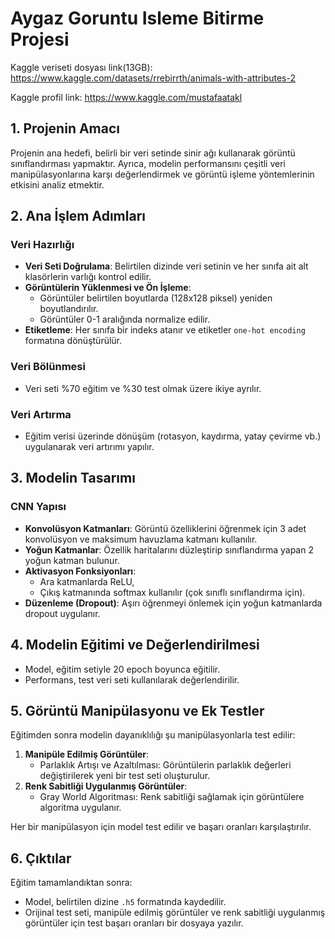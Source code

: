 # Aygaz Goruntu Isleme Bitirme Projesi

Kaggle veriseti dosyası link(13GB): https://www.kaggle.com/datasets/rrebirrth/animals-with-attributes-2

Kaggle profil link: https://www.kaggle.com/mustafaatakl

## 1. Projenin Amacı
Projenin ana hedefi, belirli bir veri setinde sinir ağı kullanarak görüntü sınıflandırması yapmaktır. Ayrıca, modelin performansını çeşitli veri manipülasyonlarına karşı değerlendirmek ve görüntü işleme yöntemlerinin etkisini analiz etmektir.

## 2. Ana İşlem Adımları

### Veri Hazırlığı
- **Veri Seti Doğrulama**: Belirtilen dizinde veri setinin ve her sınıfa ait alt klasörlerin varlığı kontrol edilir.
- **Görüntülerin Yüklenmesi ve Ön İşleme**:
  - Görüntüler belirtilen boyutlarda (128x128 piksel) yeniden boyutlandırılır.
  - Görüntüler 0-1 aralığında normalize edilir.
- **Etiketleme**: Her sınıfa bir indeks atanır ve etiketler `one-hot encoding` formatına dönüştürülür.

### Veri Bölünmesi
- Veri seti %70 eğitim ve %30 test olmak üzere ikiye ayrılır.

### Veri Artırma
- Eğitim verisi üzerinde dönüşüm (rotasyon, kaydırma, yatay çevirme vb.) uygulanarak veri artırımı yapılır.

## 3. Modelin Tasarımı

### CNN Yapısı
- **Konvolüsyon Katmanları**: Görüntü özelliklerini öğrenmek için 3 adet konvolüsyon ve maksimum havuzlama katmanı kullanılır.
- **Yoğun Katmanlar**: Özellik haritalarını düzleştirip sınıflandırma yapan 2 yoğun katman bulunur.
- **Aktivasyon Fonksiyonları**:
  - Ara katmanlarda ReLU,
  - Çıkış katmanında softmax kullanılır (çok sınıflı sınıflandırma için).
- **Düzenleme (Dropout)**: Aşırı öğrenmeyi önlemek için yoğun katmanlarda dropout uygulanır.

## 4. Modelin Eğitimi ve Değerlendirilmesi
- Model, eğitim setiyle 20 epoch boyunca eğitilir.
- Performans, test veri seti kullanılarak değerlendirilir.

## 5. Görüntü Manipülasyonu ve Ek Testler
Eğitimden sonra modelin dayanıklılığı şu manipülasyonlarla test edilir:
1. **Manipüle Edilmiş Görüntüler**:
   - Parlaklık Artışı ve Azaltılması: Görüntülerin parlaklık değerleri değiştirilerek yeni bir test seti oluşturulur.
2. **Renk Sabitliği Uygulanmış Görüntüler**:
   - Gray World Algoritması: Renk sabitliği sağlamak için görüntülere algoritma uygulanır.

Her bir manipülasyon için model test edilir ve başarı oranları karşılaştırılır.

## 6. Çıktılar
Eğitim tamamlandıktan sonra:
- Model, belirtilen dizine `.h5` formatında kaydedilir.
- Orijinal test seti, manipüle edilmiş görüntüler ve renk sabitliği uygulanmış görüntüler için test başarı oranları bir dosyaya yazılır.


